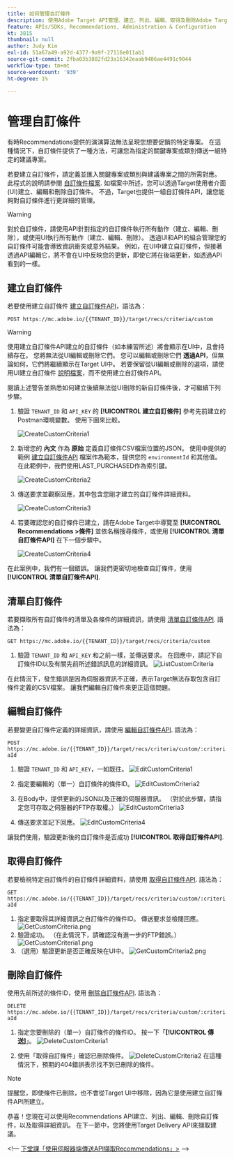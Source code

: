 ```yaml
---
title: 如何管理自訂條件
description: 使用Adobe Target API管理、建立、列出、編輯、取得及刪除Adobe Target Recommendations條件所需的步驟。
feature: APIs/SDKs, Recommendations, Administration & Configuration
kt: 3815
thumbnail: null
author: Judy Kim
exl-id: 51a67a49-a92d-4377-9a9f-27116e011ab1
source-git-commit: 2fba03b3882fd23a16342eaab9406ae4491c9044
workflow-type: tm+mt
source-wordcount: '939'
ht-degree: 1%

---
```


# 管理自訂條件

有時Recommendations提供的演演算法無法呈現您想要促銷的特定專案。 在這種情況下，自訂條件提供了一種方法，可讓您為指定的關鍵專案或類別傳送一組特定的建議專案。

若要建立自訂條件，請定義並匯入關鍵專案或類別與建議專案之間的所需對應。 此程式的說明請參閱 [自訂條件檔案](https://experienceleague.adobe.com/docs/target/using/recommendations/criteria/recommendations-csv.html). 如檔案中所述，您可以透過Target使用者介面(UI)建立、編輯和刪除自訂條件。 不過，Target也提供一組自訂條件API，讓您能夠對自訂條件進行更詳細的管理。

>[!WARNING]
>
>對於自訂條件，請使用API針對指定的自訂條件執行所有動作（建立、編輯、刪除），或使用UI執行所有動作（建立、編輯、刪除）。 透過UI和API的組合管理您的自訂條件可能會導致資訊衝突或意外結果。 例如，在UI中建立自訂條件，但接著透過API編輯它，將不會在UI中反映您的更新，即使它將在後端更新，如透過API看到的一樣。

## 建立自訂條件

若要使用建立自訂條件 [建立自訂條件API](https://developer.adobe.com/target/administer/recommendations-api/#operation/createCriteriaCustom)，語法為：

`POST https://mc.adobe.io/{{TENANT_ID}}/target/recs/criteria/custom`

>[!WARNING]
>
>使用建立自訂條件API建立的自訂條件（如本練習所述）將會顯示在UI中，且會持續存在。 您將無法從UI編輯或刪除它們。 您可以編輯或刪除它們 **透過API**，但無論如何，它們將繼續顯示在Target UI中。 若要保留從UI編輯或刪除的選項，請使用UI建立自訂條件 [說明檔案](https://experienceleague.adobe.com/docs/target/using/recommendations/criteria/recommendations-csv.html)，而不使用建立自訂條件API。

閱讀上述警告並熟悉如何建立後續無法從UI刪除的新自訂條件後，才可繼續下列步驟。

1. 驗證 `TENANT_ID` 和 `API_KEY` 的 **[!UICONTROL 建立自訂條件]** 參考先前建立的Postman環境變數。 使用下圖來比較。

   ![CreateCustomCriteria1](assets/CreateCustomCriteria1.png)

1. 新增您的 **內文** 作為 **原始** 定義自訂條件CSV檔案位置的JSON。 使用中提供的範例 [建立自訂條件API](https://developer.adobe.com/target/administer/recommendations-api/#operation/getAllCriteriaCustom) 檔案作為範本，提供您的 `environmentId` 和其他值。 在此範例中，我們使用LAST_PURCHASED作為索引鍵。

   ![CreateCustomCriteria2](assets/CreateCustomCriteria2.png)

1. 傳送要求並觀察回應，其中包含您剛才建立的自訂條件詳細資料。

   ![CreateCustomCriteria3](assets/CreateCustomCriteria3.png)

1. 若要確認您的自訂條件已建立，請在Adobe Target中導覽至 **[!UICONTROL Recommendations >條件]** 並依名稱搜尋條件，或使用 **[!UICONTROL 清單自訂條件API]** 在下一個步驟中。

   ![CreateCustomCriteria4](assets/CreateCustomCriteria4.png)

在此案例中，我們有一個錯誤。 讓我們更密切地檢查自訂條件，使用 **[!UICONTROL 清單自訂條件API]**.

## 清單自訂條件

若要擷取所有自訂條件的清單及各條件的詳細資訊，請使用 [清單自訂條件API](https://developer.adobe.com/target/administer/recommendations-api/#operation/getAllCriteriaCustom). 語法為：

`GET https://mc.adobe.io/{{TENANT_ID}}/target/recs/criteria/custom`

1. 驗證 `TENANT_ID` 和 `API_KEY` 和之前一樣，並傳送要求。 在回應中，請記下自訂條件ID以及有關先前所述錯誤訊息的詳細資訊。
   ![ListCustomCriteria](assets/ListCustomCriteria.png)

在此情況下，發生錯誤是因為伺服器資訊不正確，表示Target無法存取包含自訂條件定義的CSV檔案。 讓我們編輯自訂條件來更正這個問題。

## 編輯自訂條件

若要變更自訂條件定義的詳細資訊，請使用 [編輯自訂條件API](https://developer.adobe.com/target/administer/recommendations-api/#operation/updateCriteriaCustom). 語法為：

`POST https://mc.adobe.io/{{TENANT_ID}}/target/recs/criteria/custom/:criteriaId`

1. 驗證 `TENANT_ID` 和 `API_KEY`，一如既往。
   ![EditCustomCriteria1](assets/EditCustomCriteria1.png)

1. 指定要編輯的（單一）自訂條件的條件ID。
   ![EditCustomCriteria2](assets/EditCustomCriteria2.png)

1. 在Body中，提供更新的JSON以及正確的伺服器資訊。 （對於此步驟，請指定您可存取之伺服器的FTP存取權。）
   ![EditCustomCriteria3](assets/EditCustomCriteria3.png)

1. 傳送要求並記下回應。
   ![EditCustomCriteria4](assets/EditCustomCriteria4.png)

讓我們使用，驗證更新後的自訂條件是否成功 **[!UICONTROL 取得自訂條件API]**.

## 取得自訂條件

若要檢視特定自訂條件的自訂條件詳細資料，請使用 [取得自訂條件API](https://developer.adobe.com/target/administer/recommendations-api/#operation/getCriteriaCustom). 語法為：

`GET https://mc.adobe.io/{{TENANT_ID}}/target/recs/criteria/custom/:criteriaId`

1. 指定要取得其詳細資訊之自訂條件的條件ID。 傳送要求並檢閱回應。
   ![GetCustomCriteria.png](assets/GetCustomCriteria.png)
1. 驗證成功。 （在此情況下，請確認沒有進一步的FTP錯誤。）
   ![GetCustomCriteria1.png](assets/GetCustomCriteria1.png)
1. （選用）驗證更新是否正確反映在UI中。
   ![GetCustomCriteria2.png](assets/GetCustomCriteria2.png)

## 刪除自訂條件

使用先前所述的條件ID，使用 [刪除自訂條件API](https://developer.adobe.com/target/administer/recommendations-api/#operation/deleteCriteriaCustom). 語法為：

`DELETE https://mc.adobe.io/{{TENANT_ID}}/target/recs/criteria/custom/:criteriaId`

1. 指定您要刪除的（單一）自訂條件的條件ID。 按一下「**[!UICONTROL 傳送]**」。
   ![DeleteCustomCriteria1](assets/DeleteCustomCriteria1.png)

1. 使用「取得自訂條件」確認已刪除條件。
   ![DeleteCustomCriteria2](assets/DeleteCustomCriteria2.png)
在這種情況下，預期的404錯誤表示找不到已刪除的條件。

>[!NOTE]
>
>提醒您，即使條件已刪除，也不會從Target UI中移除，因為它是使用建立自訂條件API所建立。

恭喜！您現在可以使用Recommendations API建立、列出、編輯、刪除自訂條件，以及取得詳細資訊。 在下一節中，您將使用Target Delivery API來擷取建議。

&lt;!— [下堂課「使用伺服器端傳送API擷取Recommendations」>](fetch-recs-server-side-delivery-api.md) —>
